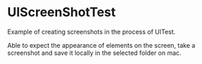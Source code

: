 # UIScreenShotTest

Example of creating screenshots in the process of UITest.

Able to expect the appearance of elements on the screen, take a screenshot and save it locally in the selected folder on mac.
